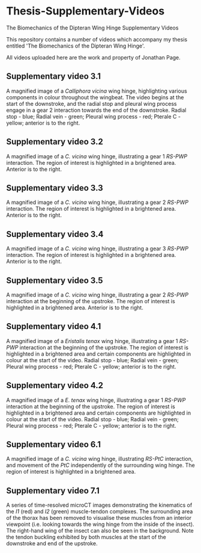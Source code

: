 # Thesis-Supplementary-Videos
The Biomechanics of the Dipteran Wing Hinge Supplementary Videos

This repository contains a number of videos which accompany my thesis entitled 'The Biomechanics of the Dipteran Wing Hinge'.

All videos uploaded here are the work and property of Jonathan Page.

## Supplementary video 3.1
A magnified image of a *Calliphora vicina* wing hinge, highlighting various components in colour throughout the wingbeat.  The video begins at the start of the downstroke, and the radial stop and pleural wing process engage in a gear 2 interaction towards the end of the downstroke.  Radial stop - blue; Radial vein - green; Pleural wing process - red; Pterale C - yellow; anterior is to the right.

## Supplementary video 3.2 
A magnified image of a *C. vicina* wing hinge, illustrating a gear 1 *RS-PWP* interaction.  The region of interest is highlighted in a brightened area.  Anterior is to the right.

## Supplementary video 3.3
A magnified image of a *C. vicina* wing hinge, illustrating a gear 2 *RS-PWP* interaction.  The region of interest is highlighted in a brightened area.  Anterior is to the right.

## Supplementary video 3.4 
A magnified image of a *C. vicina* wing hinge, illustrating a gear 3 *RS-PWP* interaction.  The region of interest is highlighted in a brightened area.  Anterior is to the right.

## Supplementary video 3.5 
A magnified image of a *C. vicina* wing hinge, illustrating a gear 2 *RS-PWP* interaction at the beginning of the upstroke.  The region of interest is highlighted in a brightened area.  Anterior is to the right.

## Supplementary video 4.1 
A magnified image of a *Eristalis tenax* wing hinge, illustrating a gear 1 *RS-PWP* interaction at the beginning of the upstroke.  The region of interest is highlighted in a brightened area and certain components are highlighted in colour at the start of the video.  Radial stop - blue; Radial vein - green; Pleural wing process - red; Pterale C - yellow; anterior is to the right.

## Supplementary video 4.2 
A magnified image of a *E. tenax* wing hinge, illustrating a gear 1 *RS-PWP* interaction at the beginning of the upstroke.  The region of interest is highlighted in a brightened area and certain components are highlighted in colour at the start of the video.  Radial stop - blue; Radial vein - green; Pleural wing process - red; Pterale C - yellow; anterior is to the right.

## Supplementary video 6.1 
A magnified image of a *C. vicina* wing hinge, illustrating *RS-PtC* interaction, and movement of the *PtC* independently of the surrounding wing hinge.  The region of interest is highlighted in a brightened area.

## Supplementary video 7.1 
A series of time-resolved microCT images demonstrating the kinematics of the *I1* (red) and *I2* (green) muscle-tendon complexes.  The surrounding area of the thorax has been removed to visualise these muscles from an interior viewpoint (i.e. looking towards the wing hinge from the inside of the insect).  The right-hand wing of the insect can also be seen in the background.   Note the tendon buckling exhibited by both muscles at the start of the downstroke and end of the upstroke.
